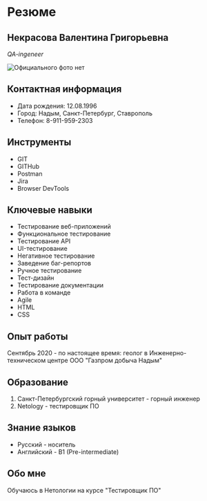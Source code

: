 # Резюме

## Некрасова Валентина Григорьевна
*QA-ingeneer*

<image src="images\Photo.jpg" alt="Официального фото нет">

## Контактная информация

* Дата рождения: 12.08.1996
* Город: Надым, Санкт-Петербург, Ставрополь
* Телефон: 8-911-959-2303

## Инструменты

* GIT
* GITHub
* Postman
* Jira
* Browser DevTools

## Ключевые навыки

* Тестирование веб-приложений
* Функциональное тестирование
* Тестирование API
* UI-тестирование
* Негативное тестирование
* Заведение баг-репортов
* Ручное тестирование
* Тест-дизайн
* Тестирование документации
* Работа в команде
* Agile
* HTML
* CSS

## Опыт работы

Сентябрь 2020 - по настоящее время:
геолог в Инженерно-техническом центре ООО "Газпром добыча Надым" 

## Образование

1. Санкт-Петербургский горный университет - горный инженер
2. Netology - тестировщик ПО

## Знание языков

* Русский - носитель
* Английский - B1 (Pre-intermediate)

## Обо мне

Обучаюсь в Нетологии на курсе "Тестировщик ПО"

